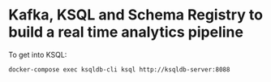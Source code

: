 # Kafka, KSQL and Schema Registry to build a real time analytics pipeline

To get into KSQL:

```
docker-compose exec ksqldb-cli ksql http://ksqldb-server:8088
```
